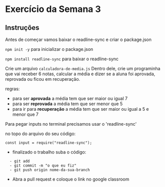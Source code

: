  # Exercício da Semana 3

## Instruções

Antes de começar vamos baixar o readline-sync e criar o package.json

```npm init -y``` para inicializar o package.json

```npm install readline-sync``` para baixar o readline-sync

Crie um arquivo `calculadora-de-media.js`
Dentro dele, crie um programinha que vai receber 6 notas,
calcular a média e dizer
se a aluna foi aprovada, reprovada ou ficou em recuperação.


regras:
* para ser __aprovada__ a média tem que ser maior ou igual 7
* para ser __reprovada__ a média tem que ser menor que 5
* para ir para __recuperação__ a média tem que ser maior ou igual a 5 e menor que 7

Para pegar inputs no terminal precisamos usar o
'readline-sync'

no topo do arquivo do seu código:
````
const input = require("readline-sync");
````

- finalizado o trabalho suba o código:

```
  - git add
  - git commit -m "o que eu fiz"
  - git push origin nome-da-sua-branch
```

- Abra a pull request e coloque o link  no google classroom